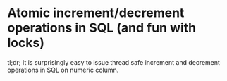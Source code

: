 # Atomic increment/decrement operations in SQL (and fun with locks) 

tl;dr; It is surprisingly easy to issue thread safe increment and decrement operations in SQL on numeric column.

##

##
